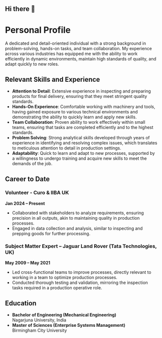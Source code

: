 ## Hi there 👋

# Personal Profile

A dedicated and detail-oriented individual with a strong background in problem-solving, hands-on tasks, and team collaboration. My experience across various industries has equipped me with the ability to work efficiently in dynamic environments, maintain high standards of quality, and adapt quickly to new roles.


## Relevant Skills and Experience

- **Attention to Detail**: Extensive experience in inspecting and preparing products for final delivery, ensuring that they meet stringent quality standards.
- **Hands-On Experience**: Comfortable working with machinery and tools, having gained exposure to various technical environments and demonstrating the ability to quickly learn and apply new skills.
- **Team Collaboration**: Proven ability to work effectively within small teams, ensuring that tasks are completed efficiently and to the highest standards.
- **Problem Solving**: Strong analytical skills developed through years of experience in identifying and resolving complex issues, which translates to meticulous attention to detail in production settings.
- **Adaptability**: Quick to learn and adapt to new processes, supported by a willingness to undergo training and acquire new skills to meet the demands of the job.

## Career to Date

### Volunteer - Curo & IIBA UK
**Jan 2024 – Present**
- Collaborated with stakeholders to analyze requirements, ensuring precision in all outputs, akin to maintaining quality in production processes.
- Engaged in data collection and analysis, similar to inspecting and prepping goods for further processing.

### Subject Matter Expert – Jaguar Land Rover (Tata Technologies, UK)
**May 2009 – May 2021**
- Led cross-functional teams to improve processes, directly relevant to working in a team to optimize production processes.
- Conducted thorough testing and validation, mirroring the inspection tasks required in a production operative role.

## Education

- **Bachelor of Engineering (Mechanical Engineering)**  
  Nagarjuna University, India
- **Master of Sciences (Enterprise Systems Management)**  
  Birmingham City University


<!--
**HariKuravi/HariKuravi** is a ✨ _special_ ✨ repository because its `README.md` (this file) appears on your GitHub profile.

Here are some ideas to get you started:

- 🔭 I’m currently working on ...
- 🌱 I’m currently learning ...
- 👯 I’m looking to collaborate on ...
- 🤔 I’m looking for help with ...
- 💬 Ask me about ...
- 📫 How to reach me: ...
- 😄 Pronouns: ...
- ⚡ Fun fact: ...
-->
